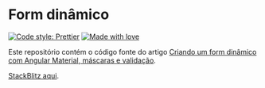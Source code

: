 # Form dinâmico

[![Code style: Prettier](https://img.shields.io/badge/code_style-prettier-ff69b4.svg?style=flat-square)](https://github.com/prettier) [![Made with love](https://img.shields.io/badge/made%20with%20%E2%99%A5%20by-ortegavan-ff69b4.svg?style=flat-square)](https://github.com/ortegavan)

Este repositório contém o código fonte do artigo [Criando um form dinâmico com Angular Material, máscaras e validação](https://medium.com/@ortegavan/criando-um-form-dinâmico-com-angular-material-máscaras-e-validação-db2eef029774).

[StackBlitz aqui](https://stackblitz.com/~/github.com/ortegavan/form).
